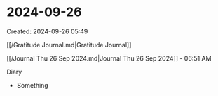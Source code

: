 # 2024-09-26
Created: 2024-09-26 05:49

[[/Gratitude Journal.md|Gratitude Journal]]

[[/Journal Thu 26 Sep 2024.md|Journal Thu 26 Sep 2024]] - 06:51 AM 

Diary 
- Something

